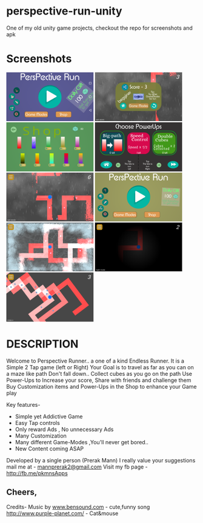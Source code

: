 # perspective-run-unity

One of my old unity game projects, checkout the repo for 
screenshots and apk

# Screenshots
<img src="./Screenshots/Screenshot_20170607-234908.png" width="230"/> <img src="./Screenshots/Screenshot_20170608-221129.png" width="230"/> <img src="./Screenshots/Screenshot_20170608-221800.png" width="230"/> <img src="./Screenshots/Screenshot_20170608-221731.png" width="230"/> <img src="./Screenshots/Screenshot_20170608-220437.png" width="230"/> <img src="./Screenshots/Screenshot_20170608-220516.png" width="230"/> <img src="./Screenshots/Screenshot_20170608-221100.png" width="230"/> <img src="./Screenshots/Screenshot_20170608-221046.png" width="230"/> <img src="./Screenshots/Screenshot_20170608-221026.png" width="230"/>


# DESCRIPTION
Welcome to Perspective Runner.. a one of a kind Endless Runner.
It is a Simple 2 Tap game (left or Right)
Your Goal is to travel as far as you can on a maze like path
Don't fall down.. 
Collect cubes as you go on the path
Use Power-Ups to Increase your score, 
Share with friends and challenge them
Buy Customization items and Power-Ups in the Shop to enhance your Game play 

Key features-
- Simple yet Addictive Game
- Easy Tap controls
- Only reward Ads , No unnecessary Ads
- Many Customization 
- Many different Game-Modes ,You'll never get bored..
- New Content coming ASAP

Developed by a single person (Prerak Mann)
I really value your suggestions 
mail me at - mannprerak2@gmail.com
Visit my fb page - http://fb.me/pkmnsApps

Cheers,
------------------------------------------------------------------------------------------------------
Credits-
Music by www.bensound.com - cute,funny song
http://www.purple-planet.com/ - Cat&mouse
